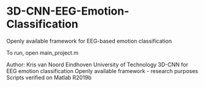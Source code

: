 # 3D-CNN-EEG-Emotion-Classification
Openly available framework for EEG-based emotion classification

To run, open main_project.m

Author: Kris van Noord
Eindhoven University of Technology
3D-CNN for EEG emotion classification
Openly available framework - research purposes
Scripts verified on Matlab R2019b
